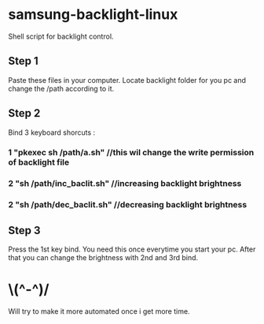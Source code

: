 # samsung-backlight-linux
Shell script for backlight control.

## Step 1
Paste these files in your computer.
Locate backlight folder for you pc and change the /path according to it.

## Step 2
Bind 3 keyboard shorcuts :
### 1 "pkexec sh /path/a.sh"      //this wil change the write permission of backlight file
### 2 "sh /path/inc_baclit.sh"   //increasing backlight brightness
### 2 "sh /path/dec_baclit.sh"   //decreasing backlight brightness

## Step 3 
Press the 1st key bind. You need this once everytime you start your pc.
After that you can change the brightness with 2nd and 3rd bind. 

# \\(^-^)/

Will try to make it more automated once i get more time.
